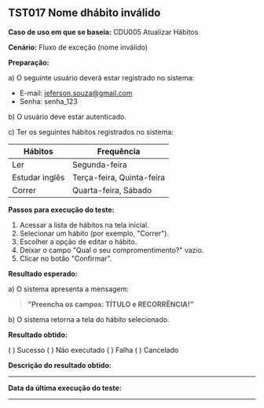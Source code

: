 ## TST017 Nome dhábito inválido

**Caso de uso em que se baseia:** CDU005 Atualizar Hábitos 

**Cenário:** Fluxo de exceção (nome inválido)

**Preparação:** 

a) O seguinte usuário deverá estar registrado no sistema:

* E-mail: jeferson.souza@gmail.com
* Senha: senha_123

b) O usuário deve estar autenticado.

c) Ter os seguintes hábitos registrados no sistema: 

| Hábitos | Frequência |
|-------- | -----------|
|Ler      | Segunda-feira|
|Estudar inglês| Terça-feira, Quinta-feira|
|Correr| Quarta-feira, Sábado|

**Passos para execução do teste:**

1. Acessar a lista de hábitos na tela inicial.
2. Selecionar um hábito (por exemplo, "Correr").
3. Escolher a opção de editar o hábito.
4. Deixar o campo "Qual o seu compromentimento?" vazio.
5. Clicar no botão "Confirmar".

**Resultado esperado:**

a) O sistema apresenta a mensagem:
>**"Preencha os campos: TÍTULO e RECORRÊNCIA!"**

b) O sistema retorna a tela do hábito selecionado.

**Resultado obtido:**

( ) Sucesso
( ) Não executado
( ) Falha
( ) Cancelado

**Descrição do resultado obtido:**
___

**Data da última execução do teste:**
___